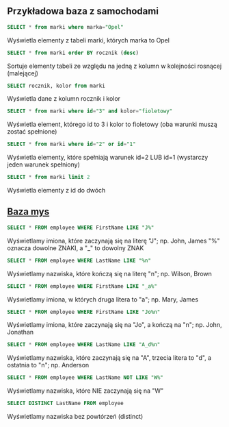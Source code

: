 ## Przykładowa baza z samochodami

```sql
SELECT * from marki where marka="Opel"
```
Wyświetla elementy z tabeli marki, których marka to Opel

```sql
SELECT * from marki order BY rocznik (desc)
```
Sortuje elementy tabeli ze względu na jedną z kolumn w kolejności rosnącej (malejącej)

```sql
SELECT rocznik, kolor from marki
```
Wyświetla dane z kolumn rocznik i kolor

```sql
SELECT * from marki where id="3" and kolor="fioletowy"
```
Wyświetla element, którego id to 3 i kolor to fioletowy (oba warunki muszą zostać spełnione)

```sql
SELECT * from marki where id="2" or id="1"
```
Wyświetla elementy, które spełniają warunek id=2 LUB id=1 (wystarczy jeden warunek spełniony)

```sql
SELECT * from marki limit 2
```
Wyświetla elementy z id do dwóch
## [Baza mys]()

```sql
SELECT * FROM employee WHERE FirstName LIKE "J%"
```
Wyświetlamy imiona, które zaczynają się na literę "J"; np. John, James
"%" oznacza dowolne ZNAKI, a "_" to dowolny ZNAK

```sql
SELECT * FROM employee WHERE LastName LIKE "%n"
```
Wyświetlamy nazwiska, które kończą się na literę "n"; np. Wilson, Brown

```sql
SELECT * FROM employee WHERE FirstName LIKE "_a%"
```
Wyświetlamy imiona, w których druga litera to "a"; np. Mary, James

```sql
SELECT * FROM employee WHERE FirstName LIKE "Jo%n"
```
Wyświetlamy imiona, które zaczynają się na "Jo", a kończą na "n"; np. John, Jonathan

```sql
SELECT * FROM employee WHERE LastName LIKE "A_d%n"
```
Wyświetlamy nazwiska, które zaczynają się na "A", trzecia litera to "d", a ostatnia to "n"; np. Anderson

```sql
SELECT * FROM employee WHERE LastName NOT LIKE "W%"
```
Wyświetlamy nazwiska, które NIE zaczynają się na "W"

```sql
SELECT DISTINCT LastName FROM employee
```
Wyświetlamy nazwiska bez powtórzeń (distinct)